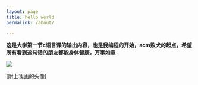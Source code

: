 ```yaml
---
layout: page
title: hello world
permalink: /about/

---
```



**这是大学第一节c语言课的输出内容，也是我编程的开始，acm败犬的起点，希望所有看到这句话的朋友都能身体健康，万事如意**





![](https://github.com/ouluy/ouluy.github.io/blob/main/images/%E7%BB%83%E4%B9%A06.jpg)



[附上我画的头像]
